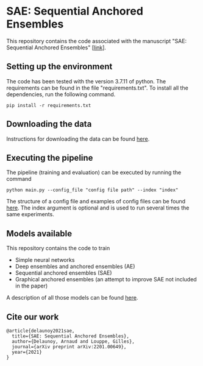 # SAE: Sequential Anchored Ensembles
This repository contains the code associated with the manuscript "SAE: Sequential Anchored Ensembles" [[link](https://arxiv.org/abs/2201.00649)]. 

## Setting up the environment
The code has been tested with the version 3.7.11 of python. The requirements can be found in the file "requirements.txt". To install all the dependencies, run the following command.
```
pip install -r requirements.txt
```

## Downloading the data
Instructions for downloading the data can be found [here]().

## Executing the pipeline
The pipeline (training and evaluation) can be executed by running the command 
```
python main.py --config_file "config file path" --index "index"
```

The structure of a config file and examples of config files can be found [here](). The index argument is optional and is used to run several times the same experiments.

## Models available
This repository contains the code to train 
 * Simple neural networks
 * Deep ensembles and anchored ensembles (AE)
 * Sequential anchored ensembles (SAE)
 * Graphical anchored ensembles (an attempt to improve SAE not included in the paper)
 
A description of all those models can be found [here]().

## Cite our work
```
@article{delaunoy2021sae,
  title={SAE: Sequential Anchored Ensembles},
  author={Delaunoy, Arnaud and Louppe, Gilles},
  journal={arXiv preprint arXiv:2201.00649},
  year={2021}
}
```
